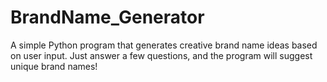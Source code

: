 # BrandName_Generator
A simple Python program that generates creative brand name ideas based on user input. Just answer a few questions, and the program will suggest unique brand names!

